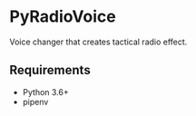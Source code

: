 # PyRadioVoice
Voice changer that creates tactical radio effect.

## Requirements
- Python 3.6+
- pipenv
